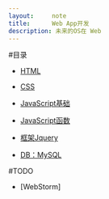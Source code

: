 ```yaml
---
layout:     note
title:      Web App开发
description: 未来的OS在 Web
---
```



#目录

+ [HTML](./html.html)
+ [CSS](./css.html)
+ [JavaScript基础](./js-basic.html)
+ [JavaScript函数](./js-func.html)
+ [框架Jquery](./js-jquery.html)

+ [DB：MySQL](./db-mysql.html)



#TODO

+ [WebStorm]

